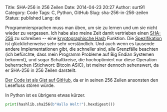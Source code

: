 Title: SHA-256 in 256 Zeilen
Date: 2014-04-23 20:27
Author: surt91
Category: Code
Tags: C, Python, GitHub
Slug: sha-256-in-256-zeilen
Status: published
Lang: de

Programmiersprachen muss man üben, um sie zu lernen und um sie nicht
wieder zu vergessen. Ich habe also meine Zeit damit vertrieben einen
[SHA-256](http://de.wikipedia.org/wiki/Sha256) zu schreiben -- eine
[kryptographische Hash](http://de.wikipedia.org/wiki/Kryptologische_Hashfunktion)
Funktion. Die [Spezifikation](https://datatracker.ietf.org/doc/html/rfc6234) ist
glücklicherweise sehr sehr verständlich.
Und auch wenn es tausende andere Implementationen gibt, die schneller
sind, alle Grenzfälle beachten (ich befürchte, dass mein Programm
Probleme auf Big Endian Systemen bekommt), und sogar Schaltkreise, die
hochoptimiert nur diese Operation beherrschen (Stichwort: Bitcoin ASIC), ist
meiner dennoch sehenswert, da er SHA-256 in 256 Zeilen darstellt.

[Der Code ist als Gist auf GitHub](https://gist.github.com/surt91/11230311), da
er in seinen 256 Zeilen ansonsten den Lesefluss stören würde.

In Python ist es übrigens etwas kürzer.

```python
print(hashlib.sha256(b"Hallo Welt!").hexdigest())
```
